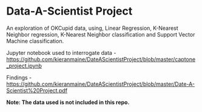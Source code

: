 # Data-A-Scientist Project

An exploration of OKCupid data, using, Linear Regression, K-Nearest Neighbor regression, K-Nearest Neighbor 
classification and Support Vector Machine classification.

Jupyter notebook used to interrogate data - https://github.com/kieranmaine/DateAScientistProject/blob/master/captone_project.ipynb

Findings - https://github.com/kieranmaine/DateAScientistProject/blob/master/Date-A-Scientist%20Project.pdf

**Note: The data used is not included in this repo.**
